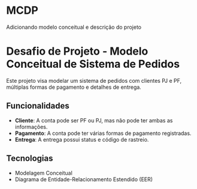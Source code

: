 # MCDP
Adicionando modelo conceitual e descrição do projeto
# Desafio de Projeto - Modelo Conceitual de Sistema de Pedidos

Este projeto visa modelar um sistema de pedidos com clientes PJ e PF, múltiplas formas de pagamento e detalhes de entrega.

## Funcionalidades
- **Cliente**: A conta pode ser PF ou PJ, mas não pode ter ambas as informações.
- **Pagamento**: A conta pode ter várias formas de pagamento registradas.
- **Entrega**: A entrega possui status e código de rastreio.

## Tecnologias
- Modelagem Conceitual
- Diagrama de Entidade-Relacionamento Estendido (EER)
